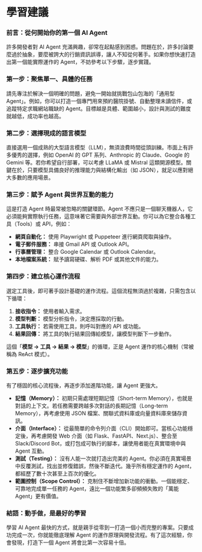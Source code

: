 # 學習建議

### 前言：從何開始你的第一個 AI Agent
許多開發者對 AI Agent 充滿興趣，卻常在起點感到困惑。問題在於，許多討論要麼過於抽象，要麼被誇大的行銷資訊誤導，讓人不知從何著手。如果你想快速打造出第一個能實際運作的 Agent，不妨參考以下步驟，逐步實踐。

### 第一步：聚焦單一、具體的任務
請先專注於解決一個明確的問題，避免一開始就挑戰包山包海的「通用型 Agent」。例如，你可以打造一個專門用來預約醫院掛號、自動整理未讀信件，或追蹤特定求職網站職缺的 Agent。目標越是具體、範圍越小，設計與測試的難度就越低，成功率也越高。

### 第二步：選擇現成的語言模型
直接選用一個成熟的大型語言模型（LLM），無須浪費時間從頭訓練。市面上有許多優秀的選擇，例如 OpenAI 的 GPT 系列、Anthropic 的 Claude、Google 的 Gemini 等。若你希望自行部署，可以考慮 LLaMA 或 Mistral 這類開源模型。關鍵在於，只要模型具備良好的推理能力與結構化輸出（如 JSON），就足以應對絕大多數的應用場景。

### 第三步：賦予 Agent 與世界互動的能力
這是打造 Agent 時最常被忽略的關鍵環節。Agent 不應只是一個聊天機器人，它必須能夠實際執行任務，這意味著它需要與外部世界互動。你可以為它整合各種工具（Tools）或 API，例如：
- **網頁自動化：** 使用 Playwright 或 Puppeteer 進行網頁爬取與操作。
- **電子郵件服務：** 串接 Gmail API 或 Outlook API。
- **行事曆管理：** 整合 Google Calendar 或 Outlook Calendar。
- **本地檔案系統：** 賦予讀寫硬碟、解析 PDF 或其他文件的能力。

### 第四步：建立核心運作流程
選定工具後，即可著手設計基礎的運作流程。這個流程無須過於複雜，只需包含以下循環：
1.  **接收指令：** 使用者輸入需求。
2.  **模型判斷：** 模型分析指令，決定應採取的行動。
3.  **工具執行：** 若需使用工具，則呼叫對應的 API 或功能。
4.  **結果回傳：** 將工具的執行結果回傳給模型，讓模型判斷下一步動作。

這個「**模型 → 工具 → 結果 → 模型**」的循環，正是 Agent 運作的核心機制（常被稱為 ReAct 模式）。

### 第五步：逐步擴充功能
有了穩固的核心流程後，再逐步添加進階功能，讓 Agent 更強大。

- **記憶（Memory）：** 初期只需處理短期記憶（Short-term Memory），也就是對話的上下文。若任務需要跨越多次對話的長期記憶（Long-term Memory），再考慮使用 JSON 檔案、關聯式資料庫或向量資料庫來儲存資訊。
- **介面（Interface）：** 從最簡單的命令列介面（CLI）開始即可。當核心功能穩定後，再考慮開發 Web 介面（如 Flask、FastAPI、Next.js）、整合至 Slack/Discord Bot，或打包成可執行的腳本，讓使用者能在真實環境中與 Agent 互動。
- **測試（Testing）：** 沒有人能一次就打造出完美的 Agent。你必須在真實場景中反覆測試，找出並修復錯誤，然後不斷迭代。幾乎所有穩定運作的 Agent，都經歷了數十次甚至上百次的優化。
- **範圍控制（Scope Control）：** 克制住不斷增加新功能的衝動。一個能穩定、可靠地完成單一任務的 Agent，遠比一個功能繁多卻頻頻失敗的「萬能 Agent」更有價值。

### 結語：動手做，是最好的學習
學習 AI Agent 最快的方式，就是親手從零到一打造一個小而完整的專案。只要成功完成一次，你就能徹底理解 Agent 的運作原理與開發流程。有了這次經驗，你會發現，打造下一個 Agent 將會比第一次容易十倍。